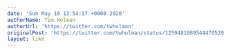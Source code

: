```yaml
---
date: 'Sun May 10 13:54:17 +0000 2020'
authorName: Tim Holman
authorUrl: 'https://twitter.com/twholman'
originalPost: 'https://twitter.com/twholman/status/1259481889544470529'
layout: like
---
```

